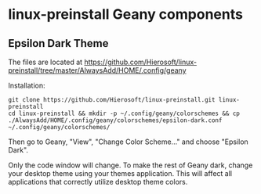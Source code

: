 # linux-preinstall Geany components

## Epsilon Dark Theme
The files are located at https://github.com/Hierosoft/linux-preinstall/tree/master/AlwaysAdd/HOME/.config/geany

Installation:
```
git clone https://github.com/Hierosoft/linux-preinstall.git linux-preinstall
cd linux-preinstall && mkdir -p ~/.config/geany/colorschemes && cp ./AlwaysAdd/HOME/.config/geany/colorschemes/epsilon-dark.conf ~/.config/geany/colorschemes/
```

Then go to Geany, "View", "Change Color Scheme..." and choose "Epsilon Dark".

Only the code window will change. To make the rest of Geany dark, change your desktop theme using your themes application. This will affect all applications that correctly utilize desktop theme colors.
